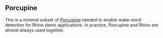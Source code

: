 ## Porcupine

This is a minimal subset of [Porcupine](https://github.com/Picovoice/Porcupine) needed to enable wake-word detection for
Rhino demo applications. In practice, Porcupine and Rhino are almost always used together.

